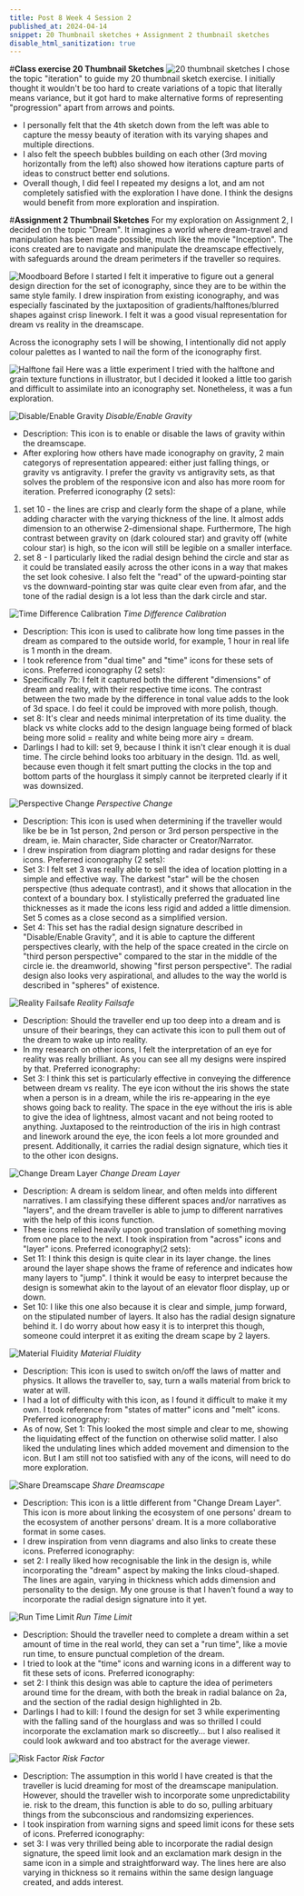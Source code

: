 ```yaml
---
title: Post 8 Week 4 Session 2
published_at: 2024-04-14
snippet: 20 Thumbnail sketches + Assignment 2 thumbnail sketches
disable_html_sanitization: true
---
```

#**Class exercise 20 Thumbnail Sketches**
![20 thumbnail sketches](/w04s2/w04s2_01.jpeg)
I chose the topic "iteration" to guide my 20 thumbnail sketch exercise. I initially thought it wouldn't be too hard to create variations of a topic that literally means variance, but it got hard to make alternative forms of representing "progression" apart from arrows and points. 
- I personally felt that the 4th sketch down from the left was able to capture the messy beauty of iteration with its varying shapes and multiple directions.
- I also felt the speech bubbles building on each other (3rd moving horizontally from the left) also showed how iterations capture parts of ideas to construct better end solutions.
- Overall though, I did feel I repeated my designs a lot, and am not completely satisfied with the exploration I have done. I think the designs would benefit from more exploration and inspiration.

#**Assignment 2 Thumbnail Sketches**
For my exploration on Assignment 2, I decided on the topic "Dream". It imagines a world where dream-travel and manipulation has been made possible, much like the movie "Inception". The icons created are to navigate and manipulate the dreamscape effectively, with safeguards around the dream perimeters if the traveller so requires. 

![Moodboard](/w04s2/w04s2_02_mb.png)
Before I started I felt it imperative to figure out a general design direction for the set of iconography, since they are to be within the same style family. I drew inspiration from existing iconography, and was especially fascinated by the juxtaposition of gradients/halftones/blurred shapes against crisp linework. I felt it was a good visual representation for dream vs reality in the dreamscape.

Across the iconography sets I will be showing, I intentionally did not apply colour palettes as I wanted to nail the form of the iconography first.

![Halftone fail](/w04s2/w04s2_03.png)
Here was a little experiment I tried with the halftone and grain texture functions in illustrator, but I decided it looked a little too garish and difficult to assimilate into an iconography set. Nonetheless, it was a fun exploration.

![Disable/Enable Gravity](/w04s2/w04s2_04.png)
*Disable/Enable Gravity* 
- Description: This icon is to enable or disable the laws of gravity within the dreamscape.
- After exploring how others have made iconography on gravity, 2 main categorys of representation appeared: either just falling things, or gravity vs antigravity. I prefer the gravity vs antigravity sets, as that solves the problem of the responsive icon and also has more room for iteration. 
Preferred iconography (2 sets):
1. set 10 - the lines are crisp and clearly form the shape of a plane, while adding character with the varying thickness of the line. It almost adds dimension to an otherwise 2-dimensional shape. Furthermore, The high contrast between gravity on (dark coloured star) and gravity off (white colour star) is high, so the icon will still be legible on a smaller interface.
2. set 8 - I particularly liked the radial design behind the circle and star as it could be translated easily across the other icons in a way that makes the set look cohesive. I also felt the "read" of the upward-pointing star vs the downward-pointing star was quite clear even from afar, and the tone of the radial design is a lot less than the dark circle and star. 

![Time Difference Calibration](/w04s2/w04s2_05.png)
*Time Difference Calibration* 
- Description: This icon is used to calibrate how long time passes in the dream as compared to the outside world, for example, 1 hour in real life is 1 month in the dream.
- I took reference from "dual time" and "time" icons for these sets of icons. 
Preferred iconography (2 sets):
- Specifically 7b: I felt it captured both the different "dimensions" of dream and reality, with their respective time icons. The contrast between the two made by the difference in tonal value adds to the look of 3d space. I do feel it could be improved with more polish, though.
- set 8: It's clear and needs minimal interpretation of its time duality. the black vs white clocks add to the design language being formed of black being more solid = reality and white being more airy = dream. 
- Darlings I had to kill: set 9, because I think it isn't clear enough it is dual time. The circle behind looks too arbituary in the design. 11d. as well, because even though it felt smart putting the clocks in the top and bottom parts of the hourglass it simply cannot be iterpreted clearly if it was downsized.

![Perspective Change](/w04s2/w04s2_06.png)
*Perspective Change* 
- Description: This icon is used when determining if the traveller would like be be in 1st person, 2nd person or 3rd person perspective in the dream, ie. Main character, Side character or Creator/Narrator.
- I drew inspiration from diagram plotting and radar designs for these icons.
Preferred iconography (2 sets):
- Set 3: I felt set 3 was really able to sell the idea of location plotting in a simple and effective way. The darkest "star" will be the chosen perspective (thus adequate contrast), and it shows that allocation in the context of a boundary box. I stylistically preferred the graduated line thicknesses as it made the icons less rigid and added a little dimension. Set 5 comes as a close second as a simplified version.
- Set 4: This set has the radial design signature described in "Disable/Enable Gravity", and it is able to capture the different perspectives clearly, with the help of the space created in the circle on "third person perspective" compared to the star in the middle of the circle ie. the dreamworld, showing "first person perspective". The radial design also looks very aspirational, and alludes to the way the world is described in "spheres" of existence.

![Reality Failsafe](/w04s2/w04s2_07.png)
*Reality Failsafe* 
- Description: Should the traveller end up too deep into a dream and is unsure of their bearings, they can activate this icon to pull them out of the dream to wake up into reality.
- In my research on other icons, I felt the interpretation of an eye for reality was really brilliant. As you can see all my designs were inspired by that.
Preferred iconography:
- Set 3: I think this set is particularly effective in conveying the difference between dream vs reality. The eye icon without the iris shows the state when a person is in a dream, while the iris re-appearing in the eye shows going back to reality. The space in the eye without the iris is able to give the idea of lightness, almost vacant and not being rooted to anything. Juxtaposed to the reintroduction of the iris in high contrast and linework around the eye, the icon feels a lot more grounded and present. Additionally, it carries the radial design signature, which ties it to the other icon designs.

![Change Dream Layer](/w04s2/w04s2_08.png)
*Change Dream Layer* 
- Description: A dream is seldom linear, and often melds into different narratives. I am classifying these different spaces and/or narratives as "layers", and the dream traveller is able to jump to different narratives with the help of this icons function.
- These icons relied heavily upon good translation of something moving from one place to the next. I took inspiration from "across" icons and "layer" icons.
Preferred iconography(2 sets):
- Set 11: I think this design is quite clear in its layer change. the lines around the layer shape shows the frame of reference and indicates how many layers to "jump". I think it would be easy to interpret because the design is somewhat akin to the layout of an elevator floor display, up or down.
- Set 10: I like this one also because it is clear and simple, jump forward, on the stipulated number of layers. It also has the radial design signature behind it. I do worry about how easy it is to interpret this though, someone could interpret it as exiting the dream scape by 2 layers.

![Material Fluidity](/w04s2/w04s2_09.png)
*Material Fluidity* 
- Description: This icon is used to switch on/off the laws of matter and physics. It allows the traveller to, say, turn a walls material from brick to water at will.
- I had a lot of difficulty with this icon, as I found it difficult to make it my own. I took reference from "states of matter" icons and "melt" icons.
Preferred iconography:
- As of now, Set 1: This looked the most simple and clear to me, showing the liquidating effect of the function on otherwise solid matter. I also liked the undulating lines which added movement and dimension to the icon. But I am still not too satisfied with any of the icons, will need to do more exploration.

![Share Dreamscape](/w04s2/w04s2_10.png)
*Share Dreamscape* 
- Description: This icon is a little different from "Change Dream Layer". This icon is more about linking the ecosystem of one persons' dream to the ecosystem of another persons' dream. It is a more collaborative format in some cases.
- I drew inspiration from venn diagrams and also links to create these icons.
Preferred iconography:
- set 2: I really liked how recognisable the link in the design is, while incorporating the "dream" aspect by making the links cloud-shaped. The lines are again, varying in thickness which adds dimension and personality to the design.
My one grouse is that I haven't found a way to incorporate the radial design signature into it yet.

![Run Time Limit](/w04s2/w04s2_11.png)
*Run Time Limit* 
- Description: Should the traveller need to complete a dream within a set amount of time in the real world, they can set a "run time", like a movie run time, to ensure punctual completion of the dream.
- I tried to look at the "time" icons and warning icons in a different way to fit these sets of icons.
Preferred iconography:
- set 2: I think this design was able to capture the idea of perimeters around time for the dream, with both the break in radial balance on 2a, and the section of the radial design highlighted in 2b.
- Darlings I had to kill: I found the design for set 3 while experimenting with the falling sand of the hourglass and was so thrilled I could incorporate the exclamation mark so discreetly... but I also realised it could look awkward and too abstract for the average viewer.

![Risk Factor](/w04s2/w04s2_12.png)
*Risk Factor* 
- Description: The assumption in this world I have created is that the traveller is lucid dreaming for most of the dreamscape manipulation. However, should the traveller wish to incorporate some unpredictability ie. risk to the dream, this function is able to do so, pulling arbituary things from the subconscious and randomsizing experiences.
- I took inspiration from warning signs and speed limit icons for these sets of icons.
Preferred iconography:
- set 3: I was very thrilled being able to incorporate the radial design signature, the speed limit look and an exclamation mark design in the same icon in a simple and straightforward way. The lines here are also varying in thickness so it remains within the same design language created, and adds interest.
